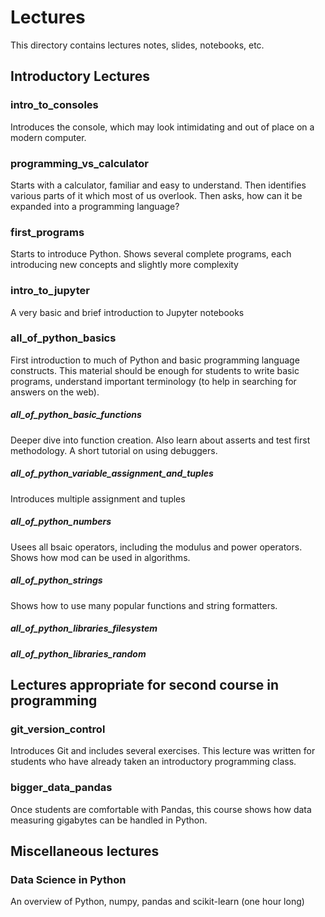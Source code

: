 # Lectures
This directory contains lectures notes, slides, notebooks, etc.

## Introductory Lectures

### intro_to_consoles
Introduces the console, which may look intimidating and out of place on a modern computer.

### programming_vs_calculator
Starts with a calculator, familiar and easy to understand. Then identifies various parts of it which most of us overlook. Then asks, how can it be expanded into a programming language?

### first_programs
Starts to introduce Python. Shows several complete programs, each introducing new concepts and slightly more complexity

### intro_to_jupyter
A very basic and brief introduction to Jupyter notebooks

### all_of_python_basics
First introduction to much of Python and basic programming language constructs. This material should be enough for students to write basic programs, understand important terminology (to help in searching for answers on the web).

##### all_of_python_basic_functions
Deeper dive into function creation. Also learn about asserts and test first methodology. A short tutorial on using debuggers.

##### all_of_python_variable_assignment_and_tuples
Introduces multiple assignment and tuples

##### all_of_python_numbers
Usees all bsaic operators, including the modulus and power operators. Shows how mod can be used in algorithms.

##### all_of_python_strings
Shows how to use many popular functions and string formatters.

##### all_of_python_libraries_filesystem
##### all_of_python_libraries_random

## Lectures appropriate for second course in programming

### git_version_control
Introduces Git and includes several exercises. This lecture was written for students who have already taken an introductory programming class.

### bigger_data_pandas
Once students are comfortable with Pandas, this course shows how data measuring gigabytes can be handled in Python.

## Miscellaneous lectures

### Data Science in Python
An overview of Python, numpy, pandas and scikit-learn (one hour long)
